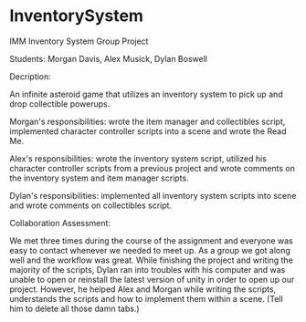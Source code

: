 # InventorySystem
IMM Inventory System Group Project

Students: Morgan Davis, Alex Musick, Dylan Boswell 

Decription: 

An infinite asteroid game that utilizes an inventory system to pick up and drop collectible powerups. 

Morgan's responsibilities: wrote the item manager and collectibles script, implemented character controller scripts into a scene and wrote the Read Me. 

Alex's responsibilities: wrote the inventory system script, utilized his character controller scripts from a previous project and wrote comments on the inventory system and item manager scripts. 

Dylan's responsibilities: implemented all inventory system scripts into scene and wrote comments on collectibles script. 




Collaboration Assessment: 

We met three times during the course of the assignment and everyone was easy to contact whenever we needed to meet up. As a group we got along well 
and the workflow was great. While finishing the project and writing the majority of the scripts, Dylan ran into troubles with his computer 
and was unable to open or reinstall the latest version of unity in order to open up our project. However, he helped Alex and Morgan while 
writing the scripts, understands the scripts and how to implement them within a scene. (Tell him to delete all those damn tabs.) 